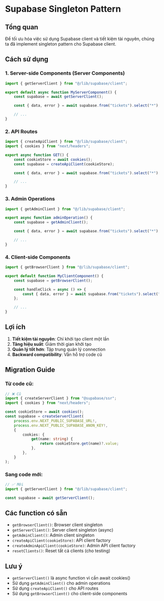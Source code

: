 # Supabase Singleton Pattern

## Tổng quan

Để tối ưu hóa việc sử dụng Supabase client và tiết kiệm tài nguyên, chúng ta đã implement singleton pattern cho Supabase client.

## Cách sử dụng

### 1. Server-side Components (Server Components)

```typescript
import { getServerClient } from "@/lib/supabase/client";

export default async function MyServerComponent() {
    const supabase = await getServerClient();

    const { data, error } = await supabase.from("tickets").select("*");

    // ...
}
```

### 2. API Routes

```typescript
import { createApiClient } from "@/lib/supabase/client";
import { cookies } from "next/headers";

export async function GET() {
    const cookieStore = await cookies();
    const supabase = createApiClient(cookieStore);

    const { data, error } = await supabase.from("tickets").select("*");

    // ...
}
```

### 3. Admin Operations

```typescript
import { getAdminClient } from "@/lib/supabase/client";

export async function adminOperation() {
    const supabase = getAdminClient();

    const { data, error } = await supabase.from("tickets").select("*");

    // ...
}
```

### 4. Client-side Components

```typescript
import { getBrowserClient } from "@/lib/supabase/client";

export default function MyClientComponent() {
    const supabase = getBrowserClient();

    const handleClick = async () => {
        const { data, error } = await supabase.from("tickets").select("*");
    };

    // ...
}
```

## Lợi ích

1. **Tiết kiệm tài nguyên**: Chỉ khởi tạo client một lần
2. **Tăng hiệu suất**: Giảm thời gian khởi tạo
3. **Quản lý tốt hơn**: Tập trung quản lý connection
4. **Backward compatibility**: Vẫn hỗ trợ code cũ

## Migration Guide

### Từ code cũ:

```typescript
// ❌ Cũ
import { createServerClient } from "@supabase/ssr";
import { cookies } from "next/headers";

const cookieStore = await cookies();
const supabase = createServerClient(
    process.env.NEXT_PUBLIC_SUPABASE_URL!,
    process.env.NEXT_PUBLIC_SUPABASE_ANON_KEY!,
    {
        cookies: {
            get(name: string) {
                return cookieStore.get(name)?.value;
            },
        },
    }
);
```

### Sang code mới:

```typescript
// ✅ Mới
import { getServerClient } from "@/lib/supabase/client";

const supabase = await getServerClient();
```

## Các function có sẵn

-   `getBrowserClient()`: Browser client singleton
-   `getServerClient()`: Server client singleton (async)
-   `getAdminClient()`: Admin client singleton
-   `createApiClient(cookieStore)`: API client factory
-   `createAdminApiClient(cookieStore)`: Admin API client factory
-   `resetClients()`: Reset tất cả clients (cho testing)

## Lưu ý

-   `getServerClient()` là async function vì cần await cookies()
-   Sử dụng `getAdminClient()` cho admin operations
-   Sử dụng `createApiClient()` cho API routes
-   Sử dụng `getBrowserClient()` cho client-side components
